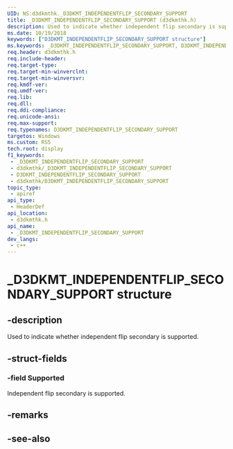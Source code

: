 ```yaml
---
UID: NS:d3dkmthk._D3DKMT_INDEPENDENTFLIP_SECONDARY_SUPPORT
title: _D3DKMT_INDEPENDENTFLIP_SECONDARY_SUPPORT (d3dkmthk.h)
description: Used to indicate whether independent flip secondary is supported.
ms.date: 10/19/2018
keywords: ["D3DKMT_INDEPENDENTFLIP_SECONDARY_SUPPORT structure"]
ms.keywords: _D3DKMT_INDEPENDENTFLIP_SECONDARY_SUPPORT, D3DKMT_INDEPENDENTFLIP_SECONDARY_SUPPORT,
req.header: d3dkmthk.h
req.include-header: 
req.target-type: 
req.target-min-winverclnt: 
req.target-min-winversvr: 
req.kmdf-ver: 
req.umdf-ver: 
req.lib: 
req.dll: 
req.ddi-compliance: 
req.unicode-ansi: 
req.max-support: 
req.typenames: D3DKMT_INDEPENDENTFLIP_SECONDARY_SUPPORT
targetos: Windows
ms.custom: RS5
tech.root: display
f1_keywords:
 - _D3DKMT_INDEPENDENTFLIP_SECONDARY_SUPPORT
 - d3dkmthk/_D3DKMT_INDEPENDENTFLIP_SECONDARY_SUPPORT
 - D3DKMT_INDEPENDENTFLIP_SECONDARY_SUPPORT
 - d3dkmthk/D3DKMT_INDEPENDENTFLIP_SECONDARY_SUPPORT
topic_type:
 - apiref
api_type:
 - HeaderDef
api_location:
 - d3dkmthk.h
api_name:
 - _D3DKMT_INDEPENDENTFLIP_SECONDARY_SUPPORT
dev_langs:
 - c++
---
```


# _D3DKMT_INDEPENDENTFLIP_SECONDARY_SUPPORT structure


## -description

Used to indicate whether independent flip secondary is supported.

## -struct-fields

### -field Supported

 
Independent flip secondary is supported.

## -remarks

## -see-also

